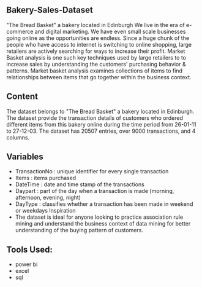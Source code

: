 ## Bakery-Sales-Dataset
"The Bread Basket" a bakery located in Edinburgh
We live in the era of e-commerce and digital marketing. We have even small scale businesses going online as the opportunities are endless. Since a huge chunk of the people who have access to internet is switching to online shopping, large retailers are actively searching for ways to increase their profit. Market Basket analysis is one such key techniques used by large retailers to to increase sales by understanding the customers' purchasing behavior & patterns. Market basket analysis examines collections of items to find relationships between items that go together within the business context.

## Content
The dataset belongs to "The Bread Basket" a bakery located in Edinburgh. The dataset provide the transaction details of customers who ordered different items from this bakery online during the time period from 26-01-11 to 27-12-03. The dataset has 20507 entries, over 9000 transactions, and 4 columns.

## Variables
* TransactionNo : unique identifier for every single transaction
* Items : items purchased
* DateTime : date and time stamp of the transactions
* Daypart : part of the day when a transaction is made (morning, afternoon, evening, night)
* DayType : classifies whether a transaction has been made in weekend or weekdays Inspiration
* The dataset is ideal for anyone looking to practice association rule mining and understand the business context of data mining for better understanding of the buying pattern of customers.

## Tools Used:
* power bi
* excel
* sql
